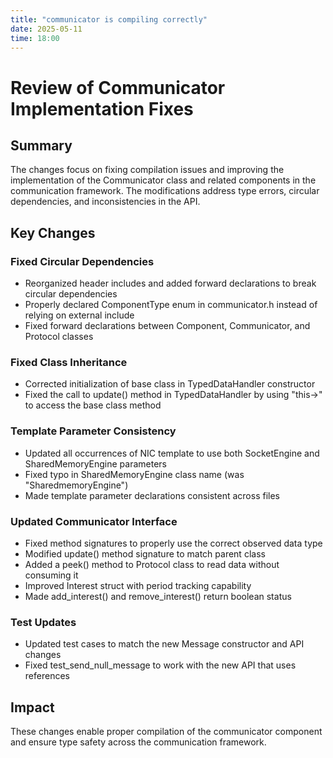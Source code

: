 ```yaml
---
title: "communicator is compiling correctly"
date: 2025-05-11
time: 18:00
---
```


# Review of Communicator Implementation Fixes

## Summary
The changes focus on fixing compilation issues and improving the implementation of the Communicator class and related components in the communication framework. The modifications address type errors, circular dependencies, and inconsistencies in the API.

## Key Changes

### Fixed Circular Dependencies
- Reorganized header includes and added forward declarations to break circular dependencies
- Properly declared ComponentType enum in communicator.h instead of relying on external include
- Fixed forward declarations between Component, Communicator, and Protocol classes

### Fixed Class Inheritance
- Corrected initialization of base class in TypedDataHandler constructor
- Fixed the call to update() method in TypedDataHandler by using "this->" to access the base class method

### Template Parameter Consistency
- Updated all occurrences of NIC template to use both SocketEngine and SharedMemoryEngine parameters
- Fixed typo in SharedMemoryEngine class name (was "SharedmemoryEngine")
- Made template parameter declarations consistent across files

### Updated Communicator Interface
- Fixed method signatures to properly use the correct observed data type
- Modified update() method signature to match parent class
- Added a peek() method to Protocol class to read data without consuming it
- Improved Interest struct with period tracking capability
- Made add_interest() and remove_interest() return boolean status

### Test Updates
- Updated test cases to match the new Message constructor and API changes
- Fixed test_send_null_message to work with the new API that uses references

## Impact
These changes enable proper compilation of the communicator component and ensure type safety across the communication framework. 
